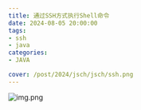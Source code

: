 ```yaml
---
title: 通过SSH方式执行Shell命令
date: 2024-08-05 20:00:00
tags:
- ssh
- java
categories:
- JAVA

cover: /post/2024/jsch/jsch/ssh.png
---
```


![img.png](img.png)